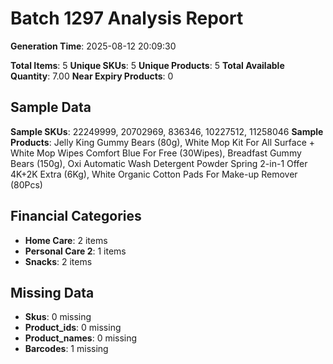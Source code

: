 # Batch 1297 Analysis Report

**Generation Time**: 2025-08-12 20:09:30

**Total Items**: 5
**Unique SKUs**: 5
**Unique Products**: 5
**Total Available Quantity**: 7.00
**Near Expiry Products**: 0

## Sample Data
**Sample SKUs**: 22249999, 20702969, 836346, 10227512, 11258046
**Sample Products**: Jelly King Gummy Bears (80g), White Mop Kit For All Surface + White Mop Wipes Comfort Blue For Free (30Wipes), Breadfast Gummy Bears (150g), Oxi Automatic Wash Detergent Powder Spring 2-in-1 Offer 4K+2K Extra (6Kg), White Organic Cotton Pads For Make-up Remover (80Pcs)

## Financial Categories
- **Home Care**: 2 items
- **Personal Care 2**: 1 items
- **Snacks**: 2 items

## Missing Data
- **Skus**: 0 missing
- **Product_ids**: 0 missing
- **Product_names**: 0 missing
- **Barcodes**: 1 missing
